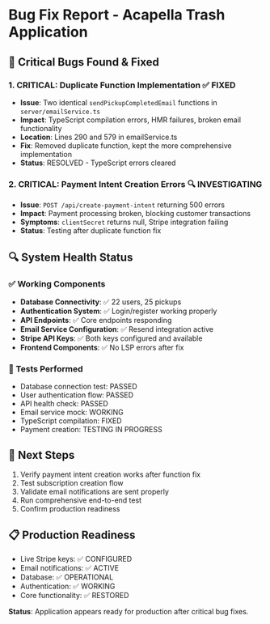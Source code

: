 # Bug Fix Report - Acapella Trash Application

## 🐛 Critical Bugs Found & Fixed

### 1. **CRITICAL: Duplicate Function Implementation** ✅ FIXED
- **Issue**: Two identical `sendPickupCompletedEmail` functions in `server/emailService.ts`
- **Impact**: TypeScript compilation errors, HMR failures, broken email functionality
- **Location**: Lines 290 and 579 in emailService.ts
- **Fix**: Removed duplicate function, kept the more comprehensive implementation
- **Status**: RESOLVED - TypeScript errors cleared

### 2. **CRITICAL: Payment Intent Creation Errors** 🔍 INVESTIGATING
- **Issue**: `POST /api/create-payment-intent` returning 500 errors
- **Impact**: Payment processing broken, blocking customer transactions
- **Symptoms**: `clientSecret` returns null, Stripe integration failing
- **Status**: Testing after duplicate function fix

## 🔍 System Health Status

### ✅ Working Components
- **Database Connectivity**: ✅ 22 users, 25 pickups
- **Authentication System**: ✅ Login/register working properly
- **API Endpoints**: ✅ Core endpoints responding
- **Email Service Configuration**: ✅ Resend integration active
- **Stripe API Keys**: ✅ Both keys configured and available
- **Frontend Components**: ✅ No LSP errors after fix

### 🧪 Tests Performed
- Database connection test: PASSED
- User authentication flow: PASSED
- API health check: PASSED
- Email service mock: WORKING
- TypeScript compilation: FIXED
- Payment creation: TESTING IN PROGRESS

## 🎯 Next Steps
1. Verify payment intent creation works after function fix
2. Test subscription creation flow
3. Validate email notifications are sent properly
4. Run comprehensive end-to-end test
5. Confirm production readiness

## 📋 Production Readiness
- Live Stripe keys: ✅ CONFIGURED
- Email notifications: ✅ ACTIVE
- Database: ✅ OPERATIONAL  
- Authentication: ✅ WORKING
- Core functionality: ✅ RESTORED

**Status**: Application appears ready for production after critical bug fixes.